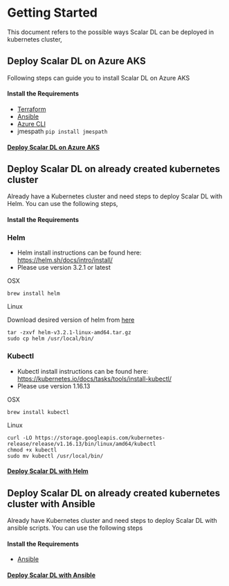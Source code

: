 # Getting Started

This document refers to the possible ways Scalar DL can be deployed in kubernetes cluster, 

## Deploy Scalar DL on Azure AKS

Following steps can guide you to install Scalar DL on Azure AKS  

#### Install the Requirements

* [Terraform](https://github.com/scalar-labs/scalar-terraform/blob/master/docs/GettingStarted.md#terraform)
* [Ansible](https://github.com/scalar-labs/scalar-terraform/blob/master/docs/GettingStarted.md#ansible)
* [Azure CLI](https://github.com/scalar-labs/scalar-terraform/blob/master/docs/GettingStarted.md#azure-cli-if-using-azure)
* jmespath `pip install jmespath`

#### [Deploy Scalar DL on Azure AKS](./ScalarDLonAzureAKS.md) 

## Deploy Scalar DL on already created kubernetes cluster

Already have a Kubernetes cluster and need steps to deploy Scalar DL with Helm. You can use the following steps,
 
#### Install the Requirements

### Helm
* Helm install instructions can be found here: https://helm.sh/docs/intro/install/ 
* Please use version 3.2.1 or latest

OSX

```console
brew install helm
```

Linux 

Download desired version of helm from [here](https://github.com/helm/helm/releases)
```console
tar -zxvf helm-v3.2.1-linux-amd64.tar.gz
sudo cp helm /usr/local/bin/
```
### Kubectl 

* Kubectl install instructions can be found here: https://kubernetes.io/docs/tasks/tools/install-kubectl/ 
* Please use version 1.16.13 

OSX

```console
brew install kubectl 
```
Linux

```console
curl -LO https://storage.googleapis.com/kubernetes-release/release/v1.16.13/bin/linux/amd64/kubectl
chmod +x kubectl  
sudo mv kubectl /usr/local/bin/
```

#### [Deploy Scalar DL with Helm](./DeployScalarDLHelm.md) 

## Deploy Scalar DL on already created kubernetes cluster with Ansible

Already have Kubernetes cluster and need steps to deploy Scalar DL with ansible scripts. You can use the following steps 

#### Install the Requirements

* [Ansible](https://github.com/scalar-labs/scalar-terraform/blob/master/docs/GettingStarted.md#ansible)

#### [Deploy Scalar DL with Ansible](./DeployScalarDL.md)
